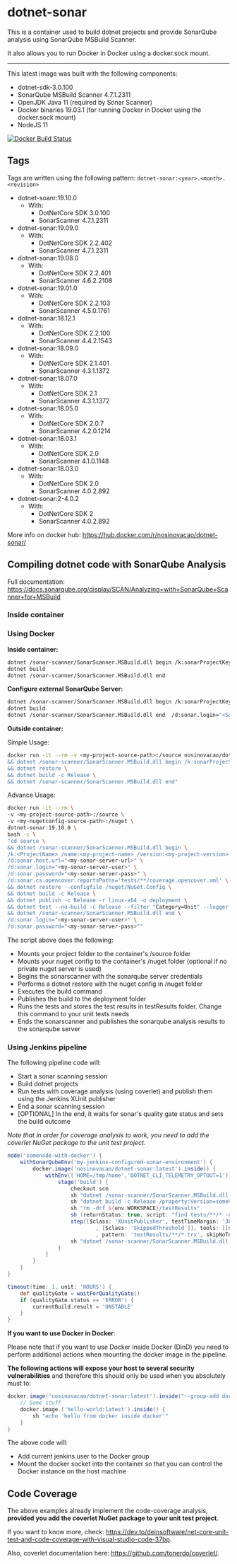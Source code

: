 # dotnet-sonar

This is a container used to build dotnet projects and provide SonarQube analysis using SonarQube MSBuild Scanner.

It also allows you to run Docker in Docker using a docker.sock mount.

----
This latest image was built with the following components:

* dotnet-sdk-3.0.100
* SonarQube MSBuild Scanner 4.7.1.2311
* OpenJDK Java 11 (required by Sonar Scanner)
* Docker binaries 19.03.1 (for running Docker in Docker using the docker.sock mount)
* NodeJS 11

[![Docker Build Status](https://img.shields.io/docker/build/nosinovacao/dotnet-sonar.svg)](dotnet-sonar)

## Tags

Tags are written using the following pattern: `dotnet-sonar:<year>.<month>.<revision>`

* dotnet-soanr:19.10.0
    * With:
        * DotNetCore SDK 3.0.100
        * SonarScanner 4.7.1.2311
* dotnet-sonar:19.09.0
    * With:
        * DotNetCore SDK 2.2.402
        * SonarScanner 4.7.1.2311
* dotnet-sonar:19.08.0
    * With:
        * DotNetCore SDK 2.2.401
        * SonarScanner 4.6.2.2108
* dotnet-sonar:19.01.0
    * With:
        * DotNetCore SDK 2.2.103
        * SonarScanner 4.5.0.1761
* dotnet-sonar:18.12.1
    * With:
        * DotNetCore SDK 2.2.100
        * SonarScanner 4.4.2.1543
* dotnet-sonar:18.09.0
    * With:
        * DotNetCore SDK 2.1.401
        * SonarScanner 4.3.1.1372
* dotnet-sonar:18.07.0
    * With:
        * DotNetCore SDK 2.1
        * SonarScanner 4.3.1.1372
* dotnet-sonar:18.05.0
    * With:
        * DotNetCore SDK 2.0.7
        * SonarScanner 4.2.0.1214
* dotnet-sonar:18.03.1
    * With:
        * DotNetCore SDK 2.0
        * SonarScanner 4.1.0.1148
* dotnet-sonar:18.03.0
    * With:
        * DotNetCore SDK 2.0
        * SonarScanner 4.0.2.892
* dotnet-sonar:2-4.0.2
    * With:
        * DotNetCore SDK 2
        * SonarScanner 4.0.2.892

More info on docker hub: <https://hub.docker.com/r/nosinovacao/dotnet-sonar/>

## Compiling dotnet code with SonarQube Analysis

Full documentation: <https://docs.sonarqube.org/display/SCAN/Analyzing+with+SonarQube+Scanner+for+MSBuild>

### Inside container

### Using Docker

**Inside container:**

```bash
dotnet /sonar-scanner/SonarScanner.MSBuild.dll begin /k:sonarProjectKey
dotnet build
dotnet /sonar-scanner/SonarScanner.MSBuild.dll end
```
**Configure external SonarQube Server:**

```bash
dotnet /sonar-scanner/SonarScanner.MSBuild.dll begin /k:sonarProjectKey /d:sonar.host.url="<SonarQubeServerUrl:Port>" /d:sonar.login="<SonarQubeServerToken>"
dotnet build
dotnet /sonar-scanner/SonarScanner.MSBuild.dll end  /d:sonar.login="<SonarQubeServerToken>"
```

**Outside container:**

Simple Usage:
```bash
docker run -it --rm -v <my-project-source-path>:/source nosinovacao/dotnet-sonar:latest bash -c "cd source \
&& dotnet /sonar-scanner/SonarScanner.MSBuild.dll begin /k:sonarProjectKey /name:sonarProjectName /version:buildVersion \
&& dotnet restore \
&& dotnet build -c Release \
&& dotnet /sonar-scanner/SonarScanner.MSBuild.dll end"
```

Advance Usage:

```bash
docker run -it --rm \
-v <my-project-source-path>:/source \
-v <my-nugetconfig-source-path>:/nuget \
dotnet-sonar:19.10.0 \
bash -c \
"cd source \
&& dotnet /sonar-scanner/SonarScanner.MSBuild.dll begin \
/k:<ProjectName> /name:<my-project-name> /version:<my-project-version> \
/d:sonar.host.url="<my-sonar-server-url>" \
/d:sonar.login="<my-sonar-server-user>" \
/d:sonar.password="<my-sonar-server-pass>" \
/d:sonar.cs.opencover.reportsPaths='tests/**/coverage.opencover.xml' \
&& dotnet restore --configfile /nuget/NuGet.Config \
&& dotnet build -c Release \
&& dotnet publish -c Release -r linux-x64 -o deployment \
&& dotnet test --no-build -c Release --filter "Category=Unit" --logger trx --results-directory testResults /p:CollectCoverage=true /p:CoverletOutputFormat=\"opencover\" \
&& dotnet /sonar-scanner/SonarScanner.MSBuild.dll end \
/d:sonar.login="<my-sonar-server-user>" \
/d:sonar.password="<my-sonar-server-pass>""
```

The script above does the following:
* Mounts your project folder to the container's /source folder
* Mounts your nuget config to the container's /nuget folder (optional if no private nuget server is used)
* Begins the sonarscanner with the sonarqube server credentials
* Performs a dotnet restore with the nuget config in /nuget folder
* Executes the build command
* Publishes the build to the deployment folder
* Runs the tests and stores the test results in testResults folder. Change this command to your unit tests needs
* Ends the sonarscanner and publishes the sonarqube analysis results to the sonarqube server

### Using Jenkins pipeline

The following pipeline code will:

* Start a sonar scanning session
* Build dotnet projects
* Run tests with coverage analysis (using coverlet) and publish them using the Jenkins XUnit publisher
* End a sonar scanning session
* [OPTIONAL] In the end, it waits for sonar's quality gate status and sets the build outcome

*Note that in order for coverage analysis to work, you need to add the coverlet NuGet package to the unit test project.*

```groovy
node('somenode-with-docker') {
    withSonarQubeEnv('my-jenkins-configured-sonar-environment') {
        docker.image('nosinovacao/dotnet-sonar:latest').inside() {
            withEnv(['HOME=/tmp/home','DOTNET_CLI_TELEMETRY_OPTOUT=1']) {
                stage('build') {
                    checkout scm
                    sh "dotnet /sonar-scanner/SonarScanner.MSBuild.dll begin /k:someKey /name:someName /version:someVersion /d:sonar.cs.opencover.reportsPaths='tests/**/coverage.opencover.xml'"
                    sh "dotnet build -c Release /property:Version=someVersion"
                    sh "rm -drf ${env.WORKSPACE}/testResults"
                    sh (returnStatus: true, script: "find tests/**/* -name \'*.csproj\' -print0 | xargs -L1 -0 -P 8 dotnet test --no-build -c Release --logger trx --results-directory ${env.WORKSPACE}/testResults /p:CollectCoverage=true /p:CoverletOutputFormat=opencover")
                    step([$class: 'XUnitPublisher', testTimeMargin: '3000', thresholdMode: 1, thresholds: [[$class: 'FailedThreshold', unstableThreshold: '0']
                            , [$class: 'SkippedThreshold']], tools: [[$class: 'MSTestJunitHudsonTestType', deleteOutputFiles: true, failIfNotNew: false
                            , pattern: 'testResults/**/*.trx', skipNoTestFiles: true, stopProcessingIfError: true]]])
                    sh "dotnet /sonar-scanner/SonarScanner.MSBuild.dll end"
                }
            }
        }
    }
}

timeout(time: 1, unit: 'HOURS') {
    def qualityGate = waitForQualityGate()
    if (qualityGate.status == 'ERROR') {
        currentBuild.result = 'UNSTABLE'
    }
}
```

**If you want to use Docker in Docker**:

Please note that if you want to use Docker inside Docker (DinD) you need to perform additional actions when mounting the docker image in the pipeline.

**The following actions will expose your host to several security vulnerabilities** and therefore this should only be used when you absolutely must to:

```groovy
docker.image('nosinovacao/dotnet-sonar:latest').inside("--group-add docker -v /var/run/docker.sock:/var/run/docker.sock") {
    // Some stuff
    docker.image.('hello-world:latest').inside() {
        sh "echo 'hello from docker inside docker'"
    }
}
```

The above code will:

* Add current jenkins user to the Docker group
* Mount the docker socket into the container so that you can control the Docker instance on the host machine

## Code Coverage

The above examples already implement the code-coverage analysis, **provided you add the coverlet NuGet package to your unit test project**.

If you want to know more, check: <https://dev.to/deinsoftware/net-core-unit-test-and-code-coverage-with-visual-studio-code-37bp>.

Also, coverlet documentation here: <https://github.com/tonerdo/coverlet/>.
